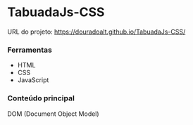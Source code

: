 # TabuadaJs-CSS

URL do projeto: https://douradoalt.github.io/TabuadaJs-CSS/

### Ferramentas

- HTML
- CSS
- JavaScript

### Conteúdo principal

DOM (Document Object Model)
